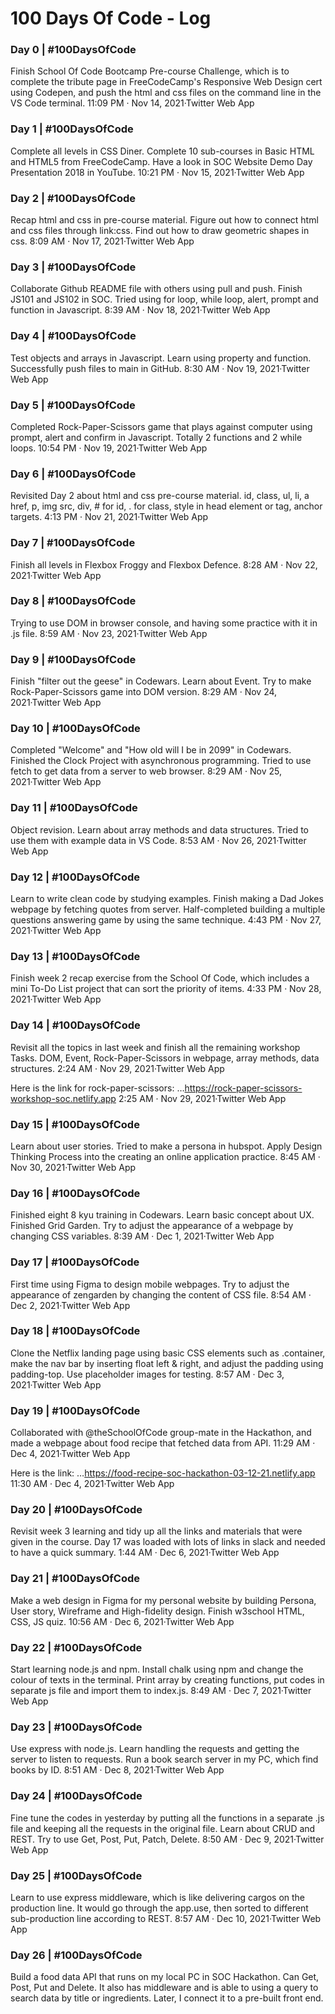 # 100 Days Of Code - Log

<!-- ### Day 0: February 30, 2016 (Example 1)
##### (delete me or comment me out)

**Today's Progress**: Fixed CSS, worked on canvas functionality for the app.

**Thoughts:** I really struggled with CSS, but, overall, I feel like I am slowly getting better at it. Canvas is still new for me, but I managed to figure out some basic functionality.

**Link to work:** [Calculator App](http://www.example.com)

### Day 0: February 30, 2016 (Example 2)
##### (delete me or comment me out)

**Today's Progress**: Fixed CSS, worked on canvas functionality for the app.

**Thoughts**: I really struggled with CSS, but, overall, I feel like I am slowly getting better at it. Canvas is still new for me, but I managed to figure out some basic functionality.

**Link(s) to work**: [Calculator App](http://www.example.com)


### Day 1: June 27, Monday

**Today's Progress**: I've gone through many exercises on FreeCodeCamp.

**Thoughts** I've recently started coding, and it's a great feeling when I finally solve an algorithm challenge after a lot of attempts and hours spent.

**Link(s) to work**
1. [Find the Longest Word in a String](https://www.freecodecamp.com/challenges/find-the-longest-word-in-a-string)
2. [Title Case a Sentence](https://www.freecodecamp.com/challenges/title-case-a-sentence) -->

### Day 0 | #100DaysOfCode

Finish School Of Code Bootcamp Pre-course Challenge, which is to complete the tribute page in FreeCodeCamp's Responsive Web Design cert using Codepen, and push the html and css files on the command line in the VS Code terminal.
11:09 PM · Nov 14, 2021·Twitter Web App

### Day 1 | #100DaysOfCode

Complete all levels in CSS Diner.
Complete 10 sub-courses in Basic HTML and HTML5 from FreeCodeCamp.
Have a look in SOC Website Demo Day Presentation 2018 in YouTube.
10:21 PM · Nov 15, 2021·Twitter Web App

### Day 2 | #100DaysOfCode

Recap html and css in pre-course material.
Figure out how to connect html and css files through link:css.
Find out how to draw geometric shapes in css.
8:09 AM · Nov 17, 2021·Twitter Web App

### Day 3 | #100DaysOfCode

Collaborate Github README file with others using pull and push. Finish JS101 and JS102 in SOC. Tried using for loop, while loop, alert, prompt and function in Javascript.
8:39 AM · Nov 18, 2021·Twitter Web App

### Day 4 | #100DaysOfCode

Test objects and arrays in Javascript.
Learn using property and function.
Successfully push files to main in GitHub.
8:30 AM · Nov 19, 2021·Twitter Web App

### Day 5 | #100DaysOfCode

Completed Rock-Paper-Scissors game that plays against computer using prompt, alert and confirm in Javascript. Totally 2 functions and 2 while loops.
10:54 PM · Nov 19, 2021·Twitter Web App

### Day 6 | #100DaysOfCode

Revisited Day 2 about html and css pre-course material. id, class, ul, li, a href, p, img src, div, # for id, . for class, style in head element or tag, anchor targets.
4:13 PM · Nov 21, 2021·Twitter Web App

### Day 7 | #100DaysOfCode

Finish all levels in Flexbox Froggy and Flexbox Defence.
8:28 AM · Nov 22, 2021·Twitter Web App

### Day 8 | #100DaysOfCode

Trying to use DOM in browser console, and having some practice with it in .js file.
8:59 AM · Nov 23, 2021·Twitter Web App

### Day 9 | #100DaysOfCode

Finish "filter out the geese" in Codewars. Learn about Event. Try to make Rock-Paper-Scissors game into DOM version.
8:29 AM · Nov 24, 2021·Twitter Web App

### Day 10 | #100DaysOfCode

Completed "Welcome" and "How old will I be in 2099" in Codewars. Finished the Clock Project with asynchronous programming. Tried to use fetch to get data from a server to web browser.
8:29 AM · Nov 25, 2021·Twitter Web App

### Day 11 | #100DaysOfCode

Object revision. Learn about array methods and data structures. Tried to use them with example data in VS Code.
8:53 AM · Nov 26, 2021·Twitter Web App

### Day 12 | #100DaysOfCode

Learn to write clean code by studying examples. Finish making a Dad Jokes webpage by fetching quotes from server. Half-completed building a multiple questions answering game by using the same technique.
4:43 PM · Nov 27, 2021·Twitter Web App

### Day 13 | #100DaysOfCode

Finish week 2 recap exercise from the School Of Code, which includes a mini To-Do List project that can sort the priority of items.
4:33 PM · Nov 28, 2021·Twitter Web App

### Day 14 | #100DaysOfCode

Revisit all the topics in last week and finish all the remaining workshop Tasks. DOM, Event, Rock-Paper-Scissors in webpage, array methods, data structures.
2:24 AM · Nov 29, 2021·Twitter Web App

Here is the link for rock-paper-scissors: …https://rock-paper-scissors-workshop-soc.netlify.app
2:25 AM · Nov 29, 2021·Twitter Web App

### Day 15 | #100DaysOfCode

Learn about user stories. Tried to make a persona in hubspot. Apply Design Thinking Process into the creating an online application practice.
8:45 AM · Nov 30, 2021·Twitter Web App

### Day 16 | #100DaysOfCode

Finished eight 8 kyu training in Codewars. Learn basic concept about UX. Finished Grid Garden. Try to adjust the appearance of a webpage by changing CSS variables.
8:39 AM · Dec 1, 2021·Twitter Web App

### Day 17 | #100DaysOfCode

First time using Figma to design mobile webpages. Try to adjust the appearance of zengarden by changing the content of CSS file.
8:54 AM · Dec 2, 2021·Twitter Web App

### Day 18 | #100DaysOfCode

Clone the Netflix landing page using basic CSS elements such as .container, make the nav bar by inserting float left & right, and adjust the padding using padding-top. Use placeholder images for testing.
8:57 AM · Dec 3, 2021·Twitter Web App

### Day 19 | #100DaysOfCode

Collaborated with @theSchoolOfCode group-mate in the Hackathon, and made a webpage about food recipe that fetched data from API.
11:29 AM · Dec 4, 2021·Twitter Web App

Here is the link:
…https://food-recipe-soc-hackathon-03-12-21.netlify.app
11:30 AM · Dec 4, 2021·Twitter Web App

### Day 20 | #100DaysOfCode

Revisit week 3 learning and tidy up all the links and materials that were given in the course. Day 17 was loaded with lots of links in slack and needed to have a quick summary.
1:44 AM · Dec 6, 2021·Twitter Web App

### Day 21 | #100DaysOfCode

Make a web design in Figma for my personal website by building Persona, User story, Wireframe and High-fidelity design. Finish w3school HTML, CSS, JS quiz.
10:56 AM · Dec 6, 2021·Twitter Web App

### Day 22 | #100DaysOfCode

Start learning node.js and npm. Install chalk using npm and change the colour of texts in the terminal. Print array by creating functions, put codes in separate js file and import them to index.js.
8:49 AM · Dec 7, 2021·Twitter Web App

### Day 23 | #100DaysOfCode

Use express with node.js. Learn handling the requests and getting the server to listen to requests. Run a book search server in my PC, which find books by ID.
8:51 AM · Dec 8, 2021·Twitter Web App

### Day 24 | #100DaysOfCode

Fine tune the codes in yesterday by putting all the functions in a separate .js file and keeping all the requests in the original file. Learn about CRUD and REST. Try to use Get, Post, Put, Patch, Delete.
8:50 AM · Dec 9, 2021·Twitter Web App

### Day 25 | #100DaysOfCode

Learn to use express middleware, which is like delivering cargos on the production line. It would go through the app.use, then sorted to different sub-production line according to REST.
8:57 AM · Dec 10, 2021·Twitter Web App

### Day 26 | #100DaysOfCode

Build a food data API that runs on my local PC in SOC Hackathon. Can Get, Post, Put and Delete. It also has middleware and is able to using a query to search data by title or ingredients. Later, I connect it to a pre-built front end.
